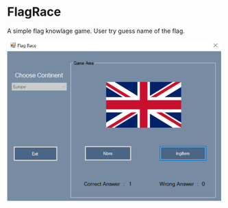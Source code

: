 # FlagRace
A simple flag knowlage game. User try guess name of the flag.


<img src="secreenShot.png" width="500">
